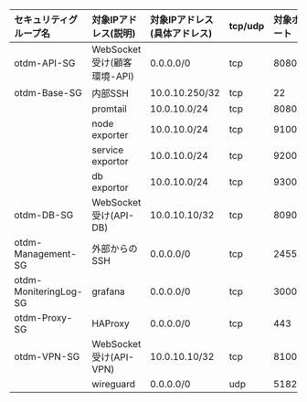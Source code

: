 |セキュリティグループ名|対象IPアドレス(説明)|対象IPアドレス(具体アドレス)|tcp/udp|対象ポート|
|:----|:----|:----|:----|:----|
|otdm-API-SG|WebSocket受け(顧客環境-API)|0.0.0.0/0|tcp|8080|
|otdm-Base-SG|内部SSH|10.0.10.250/32|tcp|22|
| |promtail|10.0.10.0/24|tcp|8080|
| |node exporter|10.0.10.0/24|tcp|9100|
| |service exportor|10.0.10.0/24|tcp|9200|
| |db exportor|10.0.10.0/24|tcp|9300|
|otdm-DB-SG|WebSocket受け(API-DB)|10.0.10.10/32|tcp|8090|
|otdm-Management-SG|外部からのSSH|0.0.0.0/0|tcp|2455|
|otdm-MoniteringLog-SG|grafana|0.0.0.0/0|tcp|3000|
|otdm-Proxy-SG|HAProxy|0.0.0.0/0|tcp|443|
|otdm-VPN-SG|WebSocket受け(API-VPN)|10.0.10.10/32|tcp|8100|
| |wireguard|0.0.0.0/0|udp|51820|
